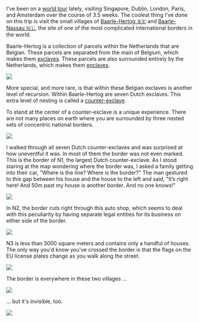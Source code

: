 I've been on a
[world tour](https://www.instagram.com/explore/tags/lopoworldtour/) lately,
visiting Singapore, Dublin, London, Paris, and Amsterdam over the course of 3.5
weeks. The coolest thing I've done on this trip is visit the small villages of
[Baarle-Hertog 🇧🇪](https://en.wikipedia.org/wiki/Baarle-Hertog) and
[Baarle-Nassau 🇳🇱](https://en.wikipedia.org/wiki/Baarle-Nassau), the site of one
of the most complicated international borders in the world.

Baarle-Hertog is a collection of parcels within the Netherlands that are
Belgian. These parcels are separated from the main of Belgium, which makes them
[exclaves](https://en.wikipedia.org/wiki/Enclave_and_exclave). These parcels are
also surrounded entirely by the Netherlands, which makes them
[enclaves](https://en.wikipedia.org/wiki/Enclave_and_exclave).

<div class="mb-3 rounded">
  <a href="https://www.hyperbolausercontent.net/w/the-conjoined-villages/N2Hth2YU/map.jpg">
    <img class="mx-auto mw-100 d-block rounded" src="https://www.hyperbolausercontent.net/w/the-conjoined-villages/N2Hth2YU/map.x1.jpg" srcset="https://www.hyperbolausercontent.net/w/the-conjoined-villages/N2Hth2YU/map.x1.jpg 1x, https://www.hyperbolausercontent.net/w/the-conjoined-villages/N2Hth2YU/map.x2.jpg 2x, https://www.hyperbolausercontent.net/w/the-conjoined-villages/N2Hth2YU/map.x3.jpg 3x">
  </a>
</div>

More special, and more rare, is that within these Belgian exclaves is another
level of recursion. Within Baarle-Hertog are seven Dutch exclaves. This extra
level of nesting is called a
[counter-exclave](https://en.wikipedia.org/wiki/Enclave_and_exclave#Enclaves_within_enclaves).

To stand at the center of a counter-exclave is a unique experience. There are
not many places on earth where you are surrounded by three nested sets of
concentric national borders.

<div class="mb-3 rounded">
  <a href="https://www.hyperbolausercontent.net/w/the-conjoined-villages/N2Hth2YU/counter-exclave.jpg">
    <img class="mx-auto mw-100 d-block rounded" src="https://www.hyperbolausercontent.net/w/the-conjoined-villages/N2Hth2YU/counter-exclave.x1.jpg" srcset="https://www.hyperbolausercontent.net/w/the-conjoined-villages/N2Hth2YU/counter-exclave.x1.jpg 1x, https://www.hyperbolausercontent.net/w/the-conjoined-villages/N2Hth2YU/counter-exclave.x2.jpg 2x, https://www.hyperbolausercontent.net/w/the-conjoined-villages/N2Hth2YU/counter-exclave.x3.jpg 3x">
  </a>
</div>

I walked through all seven Dutch counter-exclaves and was surprised at how
uneventful it was. In most of them the border was not even marked. This is the
border of N1, the largest Dutch counter-exclave. As I stood staring at the map
wondering where the border was, I asked a family getting into their car, "Where
is the line? Where is the border?" The man gestured to this gap between his
house and the house to the left and said, "It’s right here! And 50m past my
house is another border. And no one knows!"

<div class="mb-3 rounded">
  <a href="https://www.hyperbolausercontent.net/w/the-conjoined-villages/N2Hth2YU/n1.jpg">
    <img class="mx-auto mw-100 d-block rounded" src="https://www.hyperbolausercontent.net/w/the-conjoined-villages/N2Hth2YU/n1.x1.jpg" srcset="https://www.hyperbolausercontent.net/w/the-conjoined-villages/N2Hth2YU/n1.x1.jpg 1x, https://www.hyperbolausercontent.net/w/the-conjoined-villages/N2Hth2YU/n1.x2.jpg 2x, https://www.hyperbolausercontent.net/w/the-conjoined-villages/N2Hth2YU/n1.x3.jpg 3x">
  </a>
</div>

In N2, the border cuts right through this auto shop, which seems to deal with
this peculiarity by having separate legal entities for its business on either
side of the border.

<div class="mb-3 rounded">
  <a href="https://www.hyperbolausercontent.net/w/the-conjoined-villages/N2Hth2YU/n2.jpg">
    <img class="mx-auto mw-100 d-block rounded" src="https://www.hyperbolausercontent.net/w/the-conjoined-villages/N2Hth2YU/n2.x1.jpg" srcset="https://www.hyperbolausercontent.net/w/the-conjoined-villages/N2Hth2YU/n2.x1.jpg 1x, https://www.hyperbolausercontent.net/w/the-conjoined-villages/N2Hth2YU/n2.x2.jpg 2x, https://www.hyperbolausercontent.net/w/the-conjoined-villages/N2Hth2YU/n2.x3.jpg 3x">
  </a>
</div>

N3 is less than 3000 square meters and contains only a handful of houses. The
only way you'd know you've crossed the border is that the flags on the EU
license plates change as you walk along the street.

<div class="mb-3 rounded">
  <a href="https://www.hyperbolausercontent.net/w/the-conjoined-villages/N2Hth2YU/n3.jpg">
    <img class="mx-auto mw-100 d-block rounded" src="https://www.hyperbolausercontent.net/w/the-conjoined-villages/N2Hth2YU/n3.x1.jpg" srcset="https://www.hyperbolausercontent.net/w/the-conjoined-villages/N2Hth2YU/n3.x1.jpg 1x, https://www.hyperbolausercontent.net/w/the-conjoined-villages/N2Hth2YU/n3.x2.jpg 2x, https://www.hyperbolausercontent.net/w/the-conjoined-villages/N2Hth2YU/n3.x3.jpg 3x">
  </a>
</div>

The border is everywhere in these two villages ...

<div class="mb-3 rounded">
  <a href="https://www.hyperbolausercontent.net/w/the-conjoined-villages/N2Hth2YU/bike.jpg">
    <img class="mx-auto mw-100 d-block rounded" src="https://www.hyperbolausercontent.net/w/the-conjoined-villages/N2Hth2YU/bike.x1.jpg" srcset="https://www.hyperbolausercontent.net/w/the-conjoined-villages/N2Hth2YU/bike.x1.jpg 1x, https://www.hyperbolausercontent.net/w/the-conjoined-villages/N2Hth2YU/bike.x2.jpg 2x, https://www.hyperbolausercontent.net/w/the-conjoined-villages/N2Hth2YU/bike.x3.jpg 3x">
  </a>
</div>

... but it's invisible, too.

<div class="mb-3 rounded">
  <a href="https://www.hyperbolausercontent.net/w/the-conjoined-villages/N2Hth2YU/border.jpg">
    <img class="mx-auto mw-100 d-block rounded" src="https://www.hyperbolausercontent.net/w/the-conjoined-villages/N2Hth2YU/border.x1.jpg" srcset="https://www.hyperbolausercontent.net/w/the-conjoined-villages/N2Hth2YU/border.x1.jpg 1x, https://www.hyperbolausercontent.net/w/the-conjoined-villages/N2Hth2YU/border.x2.jpg 2x, https://www.hyperbolausercontent.net/w/the-conjoined-villages/N2Hth2YU/border.x3.jpg 3x">
  </a>
</div>
